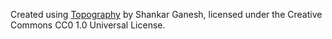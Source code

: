 Created using [Topography](https://www.toptal.com/designers/subtlepatterns/topography/) by Shankar Ganesh,
licensed under the Creative Commons CC0 1.0 Universal License.
